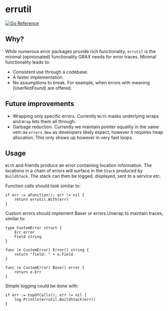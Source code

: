 # errutil

[![Go Reference](https://pkg.go.dev/badge/github.com/graxinc/errutil.svg)](https://pkg.go.dev/github.com/graxinc/errutil)

## Why?

While numerous error packages provide rich functionality, `errutil` is the minimal (opinionated) functionality GRAX needs for error traces.
Minimal functionality leads to:
* Consistent use through a codebase.
* A faster implementation.
* No assumptions to break. For example, when errors with meaning (UserNotFound) are offered.

## Future improvements

* Wrapping only specific errors. Currently `With` masks underlying wraps and `Wrap` lets them all through.
* Garbage reduction. Currently we maintain pointer equality in the same vein as `errors.New` as developers likely expect, however it requires heap allocation. This only shows up however in very fast loops.

## Usage

`With` and friends produce an error containing location information. The locations in a chain of errors will surface in the `Stack` produced by `BuildStack`. The stack can then be logged, displayed, sent to a service etc.

Function calls should look similar to:
```
if err := aFunction(); err != nil {
    return errutil.With(err)
}
```

Custom errors should implement Baser or errors.Unwrap to maintain traces, similar to:
```
type CustomError struct {
    Err error
    Field string
}

func (e CustomError) Error() string {
    return "field: " + e.Field
}

func (e CustomError) Base() error {
    return e.Err
}
```

Simple logging could be done with:
```
if err := topOfCalls(); err != nil {
    log.Println(errutil.BuildStack(err))
}
```
